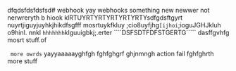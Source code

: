 dfqdsfdsfdsfsd# webhook
yay webhooks
something new
newwer not 
nerwreryth b
hiook klRTUYRTYRTYRTYRTYRTYsdfgdsftgyrt nuyrtjiguyjuyhkjhikdfsgfff
mosrtuykfkluy ;cio8uyfjhg```[ijhoi```;ioguJGHJkluh o9hinl. nnkl
```hhhhhhh```klguuigbkj;.erter
````DSFSDTFDFSTGERTG````` 
dasffgvhfg
mosrt stuff.of

`` more owrds`` yayyaaaaayghfgh
fghfghgrf
ghjnmngh
action fail fghfghrth
more stuff
